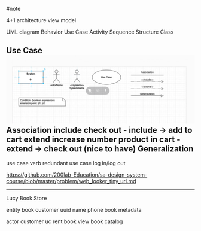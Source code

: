 #note

4+1 architecture view model

UML diagram
    Behavior
        Use Case
        Activity
        Sequence
    Structure
        Class

Use Case
![img.png](img.png)
Association
include
    check out - include -> add to cart
extend
    increase number product in cart - extend -> check out (nice to have)
Generalization
---
use case
    verb
redundant use case
    log in/log out

https://github.com/200lab-Education/sa-design-system-course/blob/master/problem/web_looker_tiny_url.md

---
Lucy Book Store

entity
    book
    customer
        uuid
        name
        phone
    book metadata

actor
    customer
uc
    rent book 
    view book catalog 
